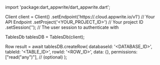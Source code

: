 import 'package:dart_appwrite/dart_appwrite.dart';

Client client = Client()
    .setEndpoint('https://<REGION>.cloud.appwrite.io/v1') // Your API Endpoint
    .setProject('<YOUR_PROJECT_ID>') // Your project ID
    .setSession(''); // The user session to authenticate with

TablesDb tablesDB = TablesDb(client);

Row result = await tablesDB.createRow(
    databaseId: '<DATABASE_ID>',
    tableId: '<TABLE_ID>',
    rowId: '<ROW_ID>',
    data: {},
    permissions: ["read("any")"], // (optional)
);
